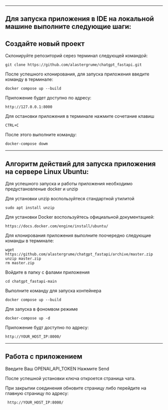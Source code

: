 ---------------------------------------------------------------------------
Для запуска приложения в IDE на локальной машине выполните следующие шаги:
---------------------------------------------------------------------------
Создайте новый проект
----------------------
Склонируйте репозиторий серез терминал следующей командой:

    git clone https://github.com/alastergrume/chatgpt_fastapi.git

После успешного клонирования, для запуска приложения введите команду в терминале:

    docker compose up --build

Приложение будет доступно по адресу:

    http://127.0.0.1:8000

Для остановки приложения в терминале нажмите сочетание клавиш 

    CTRL+C
    
После этого выполните команду:

    docker-compose dowm

---------------------------------------------------------------------------
Алгоритм действий для запуска приложения на сервере Linux Ubuntu:
---------------------------------------------------------------------------

Для успешного запуска и работы приложения необходимо предустановленые docker и unzip

Для установки unzip воспользуйтеся стандартной утилитой

    sudo apt install unzip

Для установки Docker воспользуйтесь официальной документацией: 

    https://docs.docker.com/engine/install/ubuntu/

Для клонирования приложения выполните поочередно следующие команды в терминале:

    wget https://github.com/alastergrume/chatgpt_fastapi/archive/master.zip  
    unzip master.zip
    rm master.zip

Войдите в папку с фалами приложения 

    cd chatgpt_fastapi-main

Выполните команду для запуска контейнера
    
    docker compose up --build

Для запуска в фономвом режиме 

    docker-compose up -d

Приложение будт доступно по адресу: 

    http://YOUR_HOST_IP:8000/

-----------------------------------------------------------------------------
Работа с приложением
-----------------------------------------------------------------------------

Введите Ваш OPENAI_API_TOKEN
Нажмите Send

После успешной установки ключа откроется страница чата.

При закрытии соединения обновите страницу либо перейдите на главную страницу по адресу:

     http://YOUR_HOST_IP:8000/



